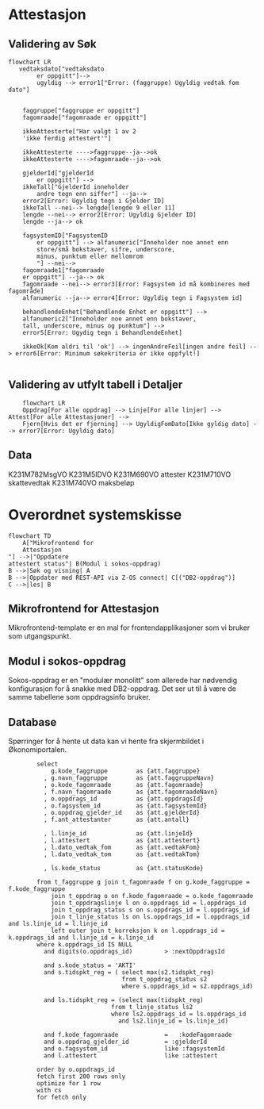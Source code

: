 # Attestasjon

## Validering av Søk

```mermaid
flowchart LR
   vedtaksdato["vedtaksdato 
        er oppgitt"]--> 
        ugyldig --> error1["Error: (faggruppe) Ugyldig vedtak fom dato"]

    
    faggruppe["faggruppe er oppgitt"]
    fagomraade["fagomraade er oppgitt"]
    
    ikkeAttesterte["Har valgt 1 av 2
    'ikke ferdig attestert'"]
    
    ikkeAttesterte ---->faggruppe--ja-->ok
    ikkeAttesterte ---->fagomraade--ja-->ok
    
    gjelderId["gjelderId 
        er oppgitt"] -->
    ikkeTall["GjelderId inneholder 
        andre tegn enn siffer"] --ja-->
    error2[Error: Ugyldig tegn i Gjelder ID]
    ikkeTall --nei--> lengde[lengde 9 eller 11] 
    lengde --nei--> error2[Error: Ugyldig Gjelder ID]
    lengde --ja--> ok

    fagsystemID["FagsystemID 
        er oppgitt"] --> alfanumeric["Inneholder noe annet enn 
        store/små bokstaver, sifre, underscore, 
        minus, punktum eller mellomrom
        "] --nei-->
    fagomraade1["fagomraade
    er oppgitt"] --ja--> ok
    fagomraade --nei--> error3[Error: Fagsystem id må kombineres med fagområde]
    alfanumeric --ja--> error4[Error: Ugyldig tegn i Fagsystem id]

    behandlendeEnhet["Behandlende Enhet er oppgitt"] -->
    alfanumeric2["Inneholder noe annet enn bokstaver, 
    tall, underscore, minus og punktum"] -->
    error5[Error: Ugydig tegn i BehandlendeEnhet]

    ikkeOk[Kom aldri til 'ok'] --> ingenAndreFeil[ingen andre feil] --> error6[Error: Minimum søkekriteria er ikke oppfylt!]
    
```

## Validering av utfylt tabell i Detaljer

```mermaid
    flowchart LR
    Oppdrag[For alle oppdrag] --> Linje[For alle linjer] --> Attest[For alle Attestasjoner] --> 
    Fjern[Hvis det er fjerning] --> UgyldigFomDato[Ikke gyldig dato] --> error7[Error: Ugyldig dato]
```

## Data

K231M782MsgVO
K231M5IDVO
K231M690VO attester
K231M710VO skattevedtak
K231M740VO maksbeløp

# Overordnet systemskisse
```mermaid
flowchart TD
    A["Mikrofrontend for 
    Attestasjon
"] -->|"Oppdatere
attestert status"| B(Modul i sokos-oppdrag)
B -->|Søk og visning| A
B -->|Oppdater med REST-API via Z-OS connect| C[("DB2-oppdrag")]
C -->|les| B
```

## Mikrofrontend for Attestasjon

Mikrofrontend-template er en mal for frontendapplikasjoner som vi bruker som utgangspunkt.

## Modul i sokos-oppdrag
Sokos-oppdrag er en "modulær monolitt" som allerede har nødvendig konfigurasjon for å snakke med DB2-oppdrag. 
Det ser ut til å være de samme tabellene som oppdragsinfo bruker.

## Database
Spørringer for å hente ut data kan vi hente fra skjermbildet i Økonomiportalen.


```
		select  
			g.kode_faggruppe		as {att.faggruppe}
		  , g.navn_faggruppe		as {att.faggruppeNavn}
		  , o.kode_fagomraade		as {att.fagomraade}
		  , f.navn_fagomraade		as {att.fagomraadeNavn}
		  , o.oppdrags_id			as {att.oppdragsId}
		  , o.fagsystem_id			as {att.fagsystemId}
		  , o.oppdrag_gjelder_id	as {att.gjelderId}
		  , f.ant_attestanter		as {att.antall}
		  
		  , l.linje_id				as {att.linjeId}
		  , l.attestert				as {att.attestert}
		  , l.dato_vedtak_fom		as {att.vedtakFom}
		  , l.dato_vedtak_tom		as {att.vedtakTom}
		  
		  , ls.kode_status			as {att.statusKode}  
		  
		from t_faggruppe g join t_fagomraade f on g.kode_faggruppe = f.kode_faggruppe
			join t_oppdrag o on f.kode_fagomraade = o.kode_fagomraade 
			join t_oppdragslinje l on o.oppdrags_id = l.oppdrags_id
			join t_oppdrag_status s on s.oppdrags_id = l.oppdrags_id
			join t_linje_status ls on ls.oppdrags_id = l.oppdrags_id and ls.linje_id = l.linje_id
			left outer join t_korreksjon k on l.oppdrags_id = k.oppdrags_id and l.linje_id = k.linje_id
		where k.oppdrags_id IS NULL
		  and digits(o.oppdrags_id)			> :nextOppdragsId

		  and s.kode_status = 'AKTI'
		  and s.tidspkt_reg = ( select max(s2.tidspkt_reg)
								from t_oppdrag_status s2 
								where s.oppdrags_id = s2.oppdrags_id)

  		  and ls.tidspkt_reg = (select max(tidspkt_reg)
  		  					 from t_linje_status ls2
                 			 where ls2.oppdrags_id = ls.oppdrags_id
                			   and ls2.linje_id = ls.linje_id)
  
		  and f.kode_fagomraade 			= 	:kodeFagomraade
		  and o.oppdrag_gjelder_id 			= :gjelderId
		  and o.fagsystem_id 				like :fagsystemId
		  and l.attestert 					like :attestert
		  
		order by o.oppdrags_id
		fetch first 200 rows only
		optimize for 1 row
		with cs
		for fetch only
```
